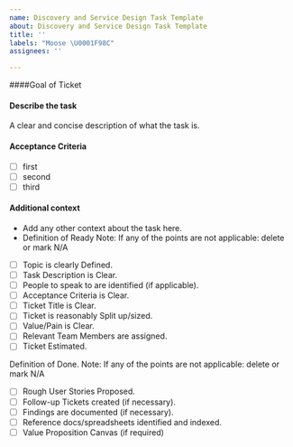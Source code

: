 ```yaml
---
name: Discovery and Service Design Task Template
about: Discovery and Service Design Task Template
title: ''
labels: "Moose \U0001F98C"
assignees: ''

---
```


####Goal of Ticket

#### Describe the task

A clear and concise description of what the task is.

#### Acceptance Criteria

- [ ] first
- [ ] second
- [ ] third

#### Additional context

- Add any other context about the task here.
- Definition of Ready
  Note: If any of the points are not applicable: delete or mark N/A
- [ ] Topic is clearly Defined.
- [ ] Task Description is Clear.
- [ ] People to speak to are identified (if applicable).
- [ ] Acceptance Criteria is Clear.
- [ ] Ticket Title is Clear.
- [ ] Ticket is reasonably Split up/sized.
- [ ] Value/Pain is Clear.
- [ ] Relevant Team Members are assigned.
- [ ] Ticket Estimated.

Definition of Done.
Note: If any of the points are not applicable: delete or mark N/A

- [ ] Rough User Stories Proposed.
- [ ] Follow-up Tickets created (if necessary).
- [ ] Findings are documented (if necessary).
- [ ] Reference docs/spreadsheets identified and indexed.
- [ ] Value Proposition Canvas (if required)
